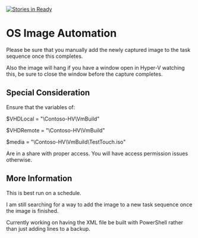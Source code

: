 [![Stories in Ready](https://badge.waffle.io/cdeli/ComputerImaging.svg?label=ready&title=Ready)](http://waffle.io/cdeli/ComputerImaging)

# OS Image Automation

Please be sure that you manually add the newly captured image to the task sequence once this completes.

Also the image will hang if you have a window open in Hyper-V watching this, be sure to close the window before the capture completes.

## Special Consideration

Ensure that the variables of: 

$VHDLocal = "\\Contoso-HV\VmBuild"

$VHDRemote = "\\Contoso-HV\VmBuild"

$media = "\\Contoso-HV\VmBuild\TestTouch.iso"

Are in a share with proper access. You will have access permission issues otherwise.

## More Information

This is best run on a schedule.

I am still searching for a way to add the image to a new task sequence once the image is finished.

Currently working on having the XML file be built with PowerShell rather than just adding lines to a backup.
